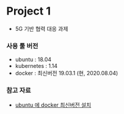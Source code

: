 # Project 1

- 5G 기반 협력 대응 과제



### 사용 툴 버전

- ubuntu : 18.04
- kubernetes : 1.14
- docker : 최신버전 19.03.1 (현, 2020.08.04)



### 참고 자료

- [ubuntu 에 docker 최신버전 설치](https://www.dante2k.com/581)

